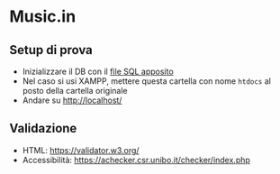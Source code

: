 # Music.in

## Setup di prova

- Inizializzare il DB con il [file SQL apposito](db/creazione_db.sql)
- Nel caso si usi XAMPP, mettere questa cartella con nome `htdocs` al posto della cartella originale
- Andare su <http://localhost/>

## Validazione

- HTML: https://validator.w3.org/
- Accessibilità: https://achecker.csr.unibo.it/checker/index.php
